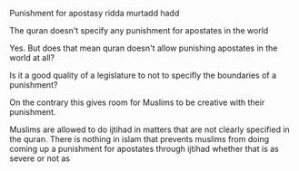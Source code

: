 Punishment for apostasy ridda murtadd hadd

The quran doesn't specify any punishment for apostates in the world

Yes. But does that mean quran doesn't allow punishing apostates in the world at all?

Is it a good quality of a legislature to not to specifly the boundaries of a punishment?

On the contrary this gives room for Muslims to be creative with their punishment.

Muslims are allowed to do ijtihad in matters that are not clearly specified in the quran. There is nothing in islam that prevents muslims from doing coming up a punishment for apostates through ijtihad whether that is as severe or not as 
